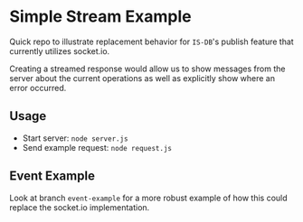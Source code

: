 # Simple Stream Example

Quick repo to illustrate replacement behavior for `IS-DB`'s publish feature that currently utilizes socket.io.

Creating a streamed response would allow us to show messages from the server about the current operations as well as explicitly show where an error occurred.

## Usage
- Start server: `node server.js`
- Send example request: `node request.js`

## Event Example
Look at branch `event-example` for a more robust example of how this could replace the socket.io implementation.